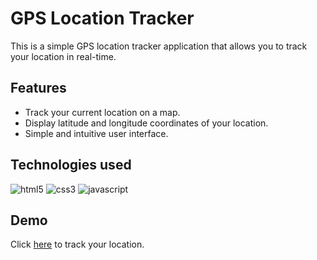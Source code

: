 # GPS Location Tracker
This is a simple GPS location tracker application that allows you to track your location in 
real-time.

## Features
- Track your current location on a map.
- Display latitude and longitude coordinates of your location.
- Simple and intuitive user interface.

## Technologies used
![html5](https://img.shields.io/badge/HTML5-E34F26?style=for-the-badge&logo=html5&logoColor=white)
![css3](https://img.shields.io/badge/CSS3-1572B6?style=for-the-badge&logo=css3&logoColor=white)
![javascript](https://img.shields.io/badge/JavaScript-323330?style=for-the-badge&logo=javascript&logoColor=F7DF1E)

## Demo
Click [here](https://navjot0210.github.io/gps/) to track your location.